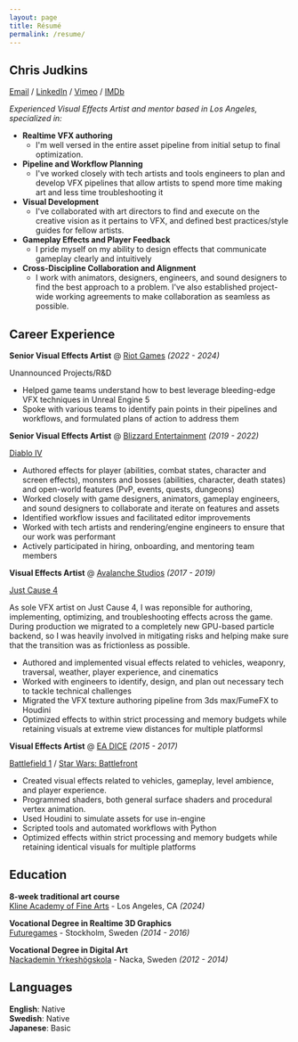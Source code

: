 ```yaml
---
layout: page
title: Résumé
permalink: /resume/
---
```


## Chris Judkins

[Email](mailto:mail@cjudkins.com) / [LinkedIn](https://www.linkedin.com/in/chrisjudkins) / [Vimeo](https://www.vimeo.com/chrisjudkins) / [IMDb](https://www.imdb.com/name/nm9874493/)

*Experienced Visual Effects Artist and mentor based in Los Angeles, specialized in:*

- **Realtime VFX authoring**
	- I'm well versed in the entire asset pipeline from initial setup to final optimization.
- **Pipeline and Workflow Planning**
	- I've worked closely with tech artists and tools engineers to plan and develop VFX pipelines that allow artists to spend more time making art and less time troubleshooting it
- **Visual Development**
	- I've collaborated with art directors to find and execute on the creative vision as it pertains to VFX, and defined best practices/style guides for fellow artists.
- **Gameplay Effects and Player Feedback**
	- I pride myself on my ability to design effects that communicate gameplay clearly and intuitively
- **Cross-Discipline Collaboration and Alignment**
	- I work with animators, designers, engineers, and sound designers to find the best approach to a problem. I've also established project-wide working agreements to make collaboration as seamless as possible.

## Career Experience 

**Senior Visual Effects Artist** @ [Riot Games](https://www.riotgames.com) *(2022 - 2024)*

Unannounced Projects/R&D

- Helped game teams understand how to best leverage bleeding-edge VFX techniques in Unreal Engine 5  
- Spoke with various teams to identify pain points in their pipelines and workflows, and formulated plans of action to address them

**Senior Visual Effects Artist** @ [Blizzard Entertainment](https://www.blizzard.com) *(2019 - 2022)*

[Diablo IV](https://youtu.be/7RdDpqCmjb4?si=QF0jTpBrPsPBNQ4v)

- Authored effects for player (abilities, combat states, character and screen effects), monsters and bosses (abilities, character, death states) and open-world features (PvP, events, quests, dungeons)  
- Worked closely with game designers, animators, gameplay engineers, and sound designers to collaborate and iterate on features and assets  
- Identified workflow issues and facilitated editor improvements  
- Worked with tech artists and rendering/engine engineers to ensure that our work was performant  
- Actively participated in hiring, onboarding, and mentoring team members

**Visual Effects Artist** @ [Avalanche Studios](https://www.avalanchestudios.com) *(2017 - 2019)*

[Just Cause 4](https://www.youtube.com/watch?v=Lfek7Kcq16g)

As sole VFX artist on Just Cause 4, I was reponsible for authoring, implementing, optimizing, and troubleshooting effects across the game. During production we migrated to a completely new GPU-based particle backend, so I was heavily involved in mitigating risks and helping make sure that the transition was as frictionless as possible.  

- Authored and implemented visual effects related to vehicles, weaponry, traversal, weather, player experience, and cinematics  
- Worked with engineers to identify, design, and plan out necessary tech to tackle technical challenges  
- Migrated the VFX texture authoring pipeline from 3ds max/FumeFX to Houdini  
- Optimized effects to within strict processing and memory budgets while retaining visuals at extreme view distances for multiple platformsl

**Visual Effects Artist** @ [EA DICE](https://www.dice.se) *(2015 - 2017)*

[Battlefield 1](https://www.youtube.com/watch?v=c7nRTF2SowQ) / [Star Wars: Battlefront](https://www.youtube.com/watch?v=J48gd0GZGWk)

- Created visual effects related to vehicles, gameplay, level ambience, and player experience.  
- Programmed shaders, both general surface shaders and procedural vertex animation.  
- Used Houdini to simulate assets for use in-engine  
- Scripted tools and automated workflows with Python  
- Optimized effects within strict processing and memory budgets while retaining identical visuals for multiple platforms

## Education

**8-week traditional art course** <br />
[Kline Academy of Fine Arts](https://www.klineacademy.com) - Los Angeles, CA *(2024)*

**Vocational Degree in Realtime 3D Graphics** <br />
[Futuregames](https://futuregames.se) - Stockholm, Sweden *(2014 - 2016)*

**Vocational Degree in Digital Art** <br />
[Nackademin Yrkeshögskola](https://nackademin.se) - Nacka, Sweden *(2012 - 2014)*

## Languages

**English**: Native <br />
**Swedish**: Native <br />
**Japanese**: Basic <br />